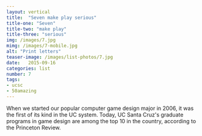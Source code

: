 ```yaml
---
layout: vertical
title:  "Seven make play serious"
title-one: "Seven"
title-two: "make play"
title-three: "serious"
img: /images/7.jpg
mimg: /images/7-mobile.jpg
alt: "Print letters"
teaser-image: /images/list-photos/7.jpg
date:   2015-09-16
categories: list
number: 7
tags:
- ucsc
- 50amazing
---
```

When we started our popular computer game design major in 2006, it was the first of its kind in the UC system. Today, UC Santa Cruz's graduate programs in game design are among the top 10 in the country, according to the Princeton Review. 